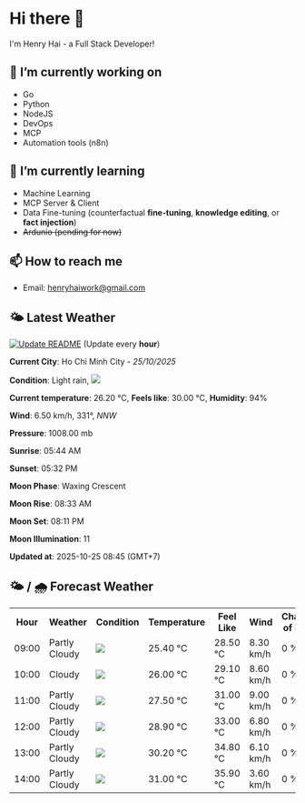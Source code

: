 # Hi there 👋

I'm Henry Hai - a Full Stack Developer!

## 🔭 I’m currently working on

- Go
- Python
- NodeJS
- DevOps
- MCP
- Automation tools (n8n)

## 🌱 I’m currently learning

- Machine Learning
- MCP Server & Client
- Data Fine-tuning (counterfactual **fine‑tuning**, **knowledge editing**, or **fact injection**)
- ~~Ardunio (pending for now)~~

## 📫 How to reach me

- Email: <henryhaiwork@gmail.com>

## 🌤️ Latest Weather
[![Update README](https://github.com/henry0hai/henry0hai/actions/workflows/udpateReadme.yml/badge.svg)](https://github.com/henry0hai/henry0hai/actions/workflows/udpateReadme.yml)
(Update every **hour**)
<!-- CURRENT_WEATHER:START -->
**Current City**: Ho Chi Minh City - *25/10/2025*

**Condition**: Light rain, <img src="https://cdn.weatherapi.com/weather/64x64/day/296.png"/>

**Current temperature**: 26.20 °C, **Feels like**: 30.00 °C, **Humidity**: 94%

**Wind**: 6.50 km/h, 331°, *NNW*

**Pressure**: 1008.00 mb

**Sunrise**: 05:44 AM

**Sunset**: 05:32 PM

**Moon Phase**: Waxing Crescent

**Moon Rise**: 08:33 AM

**Moon Set**: 08:11 PM

**Moon Illumination**: 11

**Updated at**: 2025-10-25 08:45 (GMT+7)<!-- CURRENT_WEATHER:END -->

## 🌤️ / 🌧️ Forecast Weather
<!-- FORECAST_WEATHER:START -->
<table>
		<tr>
			<th>Hour</th>
			<th>Weather</th>
			<th>Condition</th>
			<th>Temperature</th>
			<th>Feel Like</th>
			<th>Wind</th>
			<th>Chance of Rain</th>
		</tr>
				<tr>
					<td>09:00</td>
					<td>Partly Cloudy </td>
					<td><img src='https://cdn.weatherapi.com/weather/64x64/day/116.png'/></td>
					<td>25.40 °C</td>
					<td>28.50 °C</td>
					<td>8.30 km/h</td>
					<td>0 %</td>
				</tr>
				<tr>
					<td>10:00</td>
					<td>Cloudy </td>
					<td><img src='https://cdn.weatherapi.com/weather/64x64/day/119.png'/></td>
					<td>26.00 °C</td>
					<td>29.10 °C</td>
					<td>8.60 km/h</td>
					<td>0 %</td>
				</tr>
				<tr>
					<td>11:00</td>
					<td>Partly Cloudy </td>
					<td><img src='https://cdn.weatherapi.com/weather/64x64/day/116.png'/></td>
					<td>27.50 °C</td>
					<td>31.00 °C</td>
					<td>9.00 km/h</td>
					<td>0 %</td>
				</tr>
				<tr>
					<td>12:00</td>
					<td>Partly Cloudy </td>
					<td><img src='https://cdn.weatherapi.com/weather/64x64/day/116.png'/></td>
					<td>28.90 °C</td>
					<td>33.00 °C</td>
					<td>6.80 km/h</td>
					<td>0 %</td>
				</tr>
				<tr>
					<td>13:00</td>
					<td>Partly Cloudy </td>
					<td><img src='https://cdn.weatherapi.com/weather/64x64/day/116.png'/></td>
					<td>30.20 °C</td>
					<td>34.80 °C</td>
					<td>6.10 km/h</td>
					<td>0 %</td>
				</tr>
				<tr>
					<td>14:00</td>
					<td>Partly Cloudy </td>
					<td><img src='https://cdn.weatherapi.com/weather/64x64/day/116.png'/></td>
					<td>31.00 °C</td>
					<td>35.90 °C</td>
					<td>3.60 km/h</td>
					<td>0 %</td>
				</tr>
</table>
<!-- FORECAST_WEATHER:END -->

